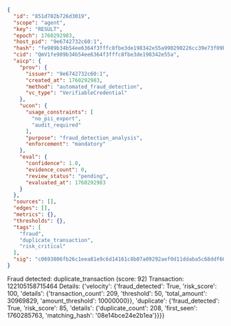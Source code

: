 ```json
{
  "id": "851d702b726d3019",
  "scope": "agent",
  "key": "RESULT",
  "epoch": 1760292983,
  "host_pid": "9e6742732c60:1",
  "hash": "fe989b34b54ee6364f3fffc8fbe3de198342e55a990290226cc39e73f09b4307",
  "cid": "QmV1fe989b34b54ee6364f3fffc8fbe3de198342e55a",
  "aicp": {
    "prov": {
      "issuer": "9e6742732c60:1",
      "created_at": 1760292983,
      "method": "automated_fraud_detection",
      "vc_type": "VerifiableCredential"
    },
    "ucon": {
      "usage_constraints": [
        "no_pii_export",
        "audit_required"
      ],
      "purpose": "fraud_detection_analysis",
      "enforcement": "mandatory"
    },
    "eval": {
      "confidence": 1.0,
      "evidence_count": 0,
      "review_status": "pending",
      "evaluated_at": 1760292983
    }
  },
  "sources": [],
  "edges": [],
  "metrics": {},
  "thresholds": {},
  "tags": [
    "fraud",
    "duplicate_transaction",
    "risk_critical"
  ],
  "sig": "c0693806fb26c1eea81e9c6d14161c8b07a09292aef0d11ddaba5c68ddf60a4b"
}
```

Fraud detected: duplicate_transaction (score: 92)
Transaction: 122105158715464
Details: {'velocity': {'fraud_detected': True, 'risk_score': 100, 'details': {'transaction_count': 209, 'threshold': 50, 'total_amount': 30969829, 'amount_threshold': 10000000}}, 'duplicate': {'fraud_detected': True, 'risk_score': 85, 'details': {'duplicate_count': 208, 'first_seen': 1760285763, 'matching_hash': '08e14bce24e2b1ea'}}}}
